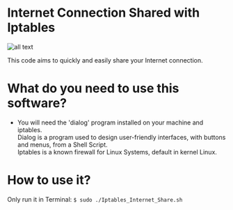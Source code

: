 # Internet Connection Shared with Iptables
![all text](https://github.com/dioxfile/Network-Scripts/raw/master/Iptables_Share_Internet/)

This code aims to quickly and easily share your Internet connection.

# What do you need to use this software?
- You will need the 'dialog' program installed on your machine and iptables.<br/>
Dialog is a program used to design user-friendly interfaces, with buttons and menus, from a Shell Script.<br/>
Iptables is a known firewall for Linux Systems, default in kernel Linux.<br/>

# How to use it?
Only run it in Terminal: 
`$ sudo ./Iptables_Internet_Share.sh`<br/>

